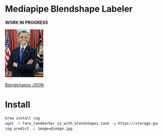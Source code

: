 # Mediapipe Blendshape Labeler

**WORK IN PROGRESS**

<img src="image.jpg_debug.jpg" width="25%">

[Blendshapes JSON](mediapipe_blendshape_labeler/image.jpg_blendshapes.json)

# Install

```zsh
brew install cog
wget -O face_landmarker_v2_with_blendshapes.task -q https://storage.googleapis.com/mediapipe-models/face_landmarker/face_landmarker/float16/1/face_landmarker.task
cog predict -i image=@image.jpg
```

